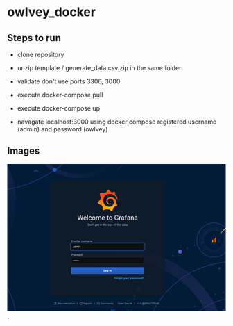 # owlvey_docker

## Steps to run 

- clone repository

- unzip template / generate_data.csv.zip in the same folder

- validate don't use ports 3306, 3000

- execute docker-compose pull

- execute docker-compose up

- navagate localhost:3000 using docker compose registered username (admin) and password (owlvey)

## Images 

![Alt text](images/login.png?raw=true&=250x "Login")
.
